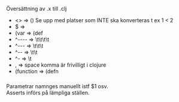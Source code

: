 Översättning av .x till .clj

* <> => ()    Se upp med platser som INTE ska konverteras t ex 1 < 2
* $ =>
* (var => (def
* ^---- => \t\t\t\t
* ^--- => \t\t\t
* ^-- => \t\t
* ^- => \t
* , => space   komma är frivilligt i clojure
* (function => (defn

###

Parametrar namnges manuellt istf $1 osv.  
Asserts införs på lämpliga ställen.  